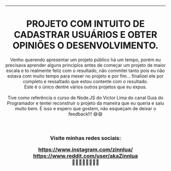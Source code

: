 
<hr>

<h1 align="center"> PROJETO COM INTUITO DE CADASTRAR USUÁRIOS E OBTER OPINIÕES O DESENVOLVIMENTO. </h1>

<p align="center"> Venho querendo apresentar um projeto público há um tempo, porém eu precisava aprender alguns princípios
antes de começar um projeto de maior escala e to realmente feliz com o resultado, não commitei tanto pois eu não estava com
muito tempo para mexer no projeto e por fim... finalizei ele por completo e ressaltado que estou contente com o resultado. <br>
Este é o único dentre vários outros projetos que eu expus. <br> <br>
Tive como referência o curso de Node.JS do Victor Lima do canal
Guia do Programador e tentei reconstruir o projeto da maneira que eu queria e saiu muito bem. É isso e espero que gostem, não 
esqueçam de deixar o feedback!!! 😄😄


<br>
<br>
<br>




<h3 align="center"><b>Visite minhas redes sociais: 

https://www.instagram.com/zinnlua/
<br>
https://www.reddit.com/user/akaZinnlua
<br>
👨‍💻👨‍💻👨‍💻👨‍💻






